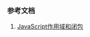 

### 参考文档
1. [JavaScript作用域和闭包](http://www.zcfy.cc/article/javascript-scope-and-closures-css-tricks-4107.html)